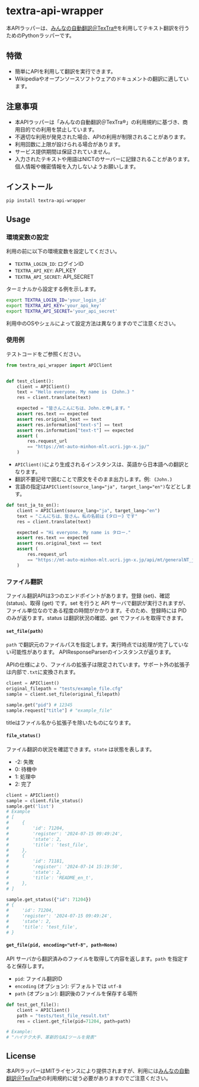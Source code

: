 # textra-api-wrapper

本APIラッパーは、[みんなの自動翻訳＠TexTra®](https://mt-auto-minhon-mlt.ucri.jgn-x.jp/content/menu/)を利用してテキスト翻訳を行うためのPythonラッパーです。

## 特徴
- 簡単にAPIを利用して翻訳を実行できます。
- Wikipediaやオープンソースソフトウェアのドキュメントの翻訳に適しています。

## 注意事項
- 本APIラッパーは「みんなの自動翻訳＠TexTra®」の利用規約に基づき、商用目的での利用を禁止しています。
- 不適切な利用が発見された場合、APIの利用が制限されることがあります。
- 利用回数に上限が設けられる場合があります。
- サービス提供期間は保証されていません。
- 入力されたテキストや用語はNICTのサーバーに記録されることがあります。個人情報や機密情報を入力しないようお願いします。

## インストール

```bash
pip install textra-api-wrapper
```

## Usage

### 環境変数の設定

利用の前に以下の環境変数を設定してください。

- `TEXTRA_LOGIN_ID`: ログインID
- `TEXTRA_API_KEY`: API_KEY
- `TEXTRA_API_SECRET`: API_SECRET

ターミナルから設定する例を示します。

```bash
export TEXTRA_LOGIN_ID='your_login_id'
export TEXTRA_API_KEY='your_api_key'
export TEXTRA_API_SECRET='your_api_secret'
```

利用中のOSやシェルによって設定方法は異なりますのでご注意ください。

### 使用例

テストコードをご参照ください。

```python
from textra_api_wrapper import APIClient


def test_client():
    client = APIClient()
    text = "Hello everyone. My name is ｟John.｠"
    res = client.translate(text)

    expected = "皆さんこんにちは、John.と申します。"
    assert res.text == expected
    assert res.original_text == text
    assert res.information["text-s"] == text
    assert res.information["text-t"] == expected
    assert (
        res.request_url
        == "https://mt-auto-minhon-mlt.ucri.jgn-x.jp/"
    )
```

- `APIClient()`により生成されるインスタンスは、英語から日本語への翻訳となります。
- 翻訳不要記号で囲むことで原文をそのまま出力します。例: `｟John.｠`
- 言語の指定は`APIClient(source_lang="ja", target_lang="en")`などとします。

```python
def test_ja_to_en():
    client = APIClient(source_lang="ja", target_lang="en")
    text = "こんにちは、皆さん。私の名前は｟タロー｠です"
    res = client.translate(text)

    expected = "Hi everyone. My name is タロー."
    assert res.text == expected
    assert res.original_text == text
    assert (
        res.request_url
        == "https://mt-auto-minhon-mlt.ucri.jgn-x.jp/api/mt/generalNT_ja_en/"
    )
```

### ファイル翻訳

ファイル翻訳APIは3つのエンドポイントがあります。登録 (set)、確認 (status)、取得 (get) です。set を行うと API サーバで翻訳が実行されますが、ファイル単位なのである程度の時間がかかります。そのため、登録時には PID のみが返ります。status は翻訳状況の確認、get でファイルを取得できます。

#### `set_file(path)`

`path` で翻訳元のファイルパスを指定します。実行時点では処理が完了していない可能性があります。
APIResponseParserのインスタンスが返ります。

APIの仕様により、ファイルの拡張子は限定されています。サポート外の拡張子は内部で`.txt`に変換されます。

```python
client = APIClient()
original_filepath = "tests/example_file.cfg"
sample = client.set_file(original_filepath)

sample.get("pid") # 12345
sample.request["title"] # "example_file"
```

titleはファイル名から拡張子を除いたものになります。

#### `file_status()`

ファイル翻訳の状況を確認できます。`state` は状態を表します。

- -2: 失敗
- 0: 待機中
- 1: 処理中
- 2: 完了

```python
client = APIClient()
sample = client.file_status()
sample.get('list')
# Example
# [
#     {
#         'id': 71204,
#         'register': '2024-07-15 09:49:24',
#         'state': 2,
#         'title': 'test_file',
#     },
#     {
#         'id': 71181,
#         'register': '2024-07-14 15:19:50',
#         'state': 2,
#         'title': 'README_en_t',
#     },
# ]

sample.get_status({"id": 71204})
# {
#     'id': 71204,
#     'register': '2024-07-15 09:49:24',
#     'state': 2,
#     'title': 'test_file',
# }
```

#### `get_file(pid, encoding="utf-8", path=None)`

API サーバから翻訳済みのファイルを取得して内容を返します。`path` を指定すると保存します。

- `pid`: ファイル翻訳ID
- `encoding` (オプション): デフォルトでは `utf-8`
- `path` (オプション): 翻訳後のファイルを保存する場所

```python
def test_get_file():
    client = APIClient()
    path = "tests/test_file_result.txt"
    res = client.get_file(pid=71204, path=path)

# Example:
# "ハイテク大手、革新的なAIツールを発表"
```

## License

本APIラッパーはMITライセンスにより提供されますが、利用には[みんなの自動翻訳＠TexTra®](https://mt-auto-minhon-mlt.ucri.jgn-x.jp/content/policy/)の利用規約に従う必要がありますのでご注意ください。
